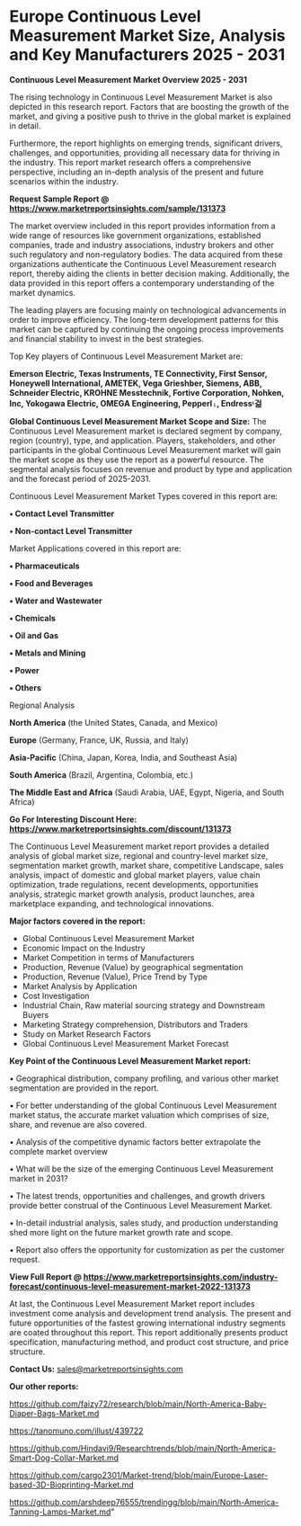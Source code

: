 # Europe Continuous Level Measurement Market Size, Analysis and Key Manufacturers 2025 - 2031

<Strong> Continuous Level Measurement Market Overview 2025 - 2031</strong>

The rising technology in Continuous Level Measurement Market is also depicted in this research report. Factors that are boosting the growth of the market, and giving a positive push to thrive in the global market is explained in detail.

Furthermore, the report highlights on emerging trends, significant drivers, challenges, and opportunities, providing all necessary data for thriving in the industry. This report market research offers a comprehensive perspective, including an in-depth analysis of the present and future scenarios within the industry.

<strong>Request Sample Report @ <a href=https://www.marketreportsinsights.com/sample/131373>https://www.marketreportsinsights.com/sample/131373</a></strong>

The market overview included in this report provides information from a wide range of resources like government organizations, established companies, trade and industry associations, industry brokers and other such regulatory and non-regulatory bodies. The data acquired from these organizations authenticate the Continuous Level Measurement research report, thereby aiding the clients in better decision making. Additionally, the data provided in this report offers a contemporary understanding of the market dynamics.

The leading players are focusing mainly on technological advancements in order to improve efficiency. The long-term development patterns for this market can be captured by continuing the ongoing process improvements and financial stability to invest in the best strategies.

Top Key players of Continuous Level Measurement Market are:

<strong>Emerson Electric, Texas Instruments, TE Connectivity, First Sensor, Honeywell International, AMETEK, Vega Grieshber, Siemens, ABB, Schneider Electric, KROHNE Messtechnik, Fortive Corporation, Nohken, Inc, Yokogawa Electric, OMEGA Engineering, Pepperlᛧ, Endressᶫ걺</strong>

<strong><b>Global Continuous Level Measurement Market Scope and Size:</b></strong>
The Continuous Level Measurement market is declared segment by company, region (country), type, and application. Players, stakeholders, and other participants in the global Continuous Level Measurement market will gain the market scope as they use the report as a powerful resource. The segmental analysis focuses on revenue and product by type and application and the forecast period of 2025-2031.

Continuous Level Measurement Market Types covered in this report are:

<strong>• Contact Level Transmitter

• Non-contact Level Transmitter</strong>

Market Applications covered in this report are:

<strong>• Pharmaceuticals

• Food and Beverages

• Water and Wastewater

• Chemicals

• Oil and Gas

• Metals and Mining

• Power

• Others</strong> 

Regional Analysis

<strong>North America</strong> (the United States, Canada, and Mexico)

<strong>Europe</strong> (Germany, France, UK, Russia, and Italy)

<strong>Asia-Pacific</strong> (China, Japan, Korea, India, and Southeast Asia)

<strong>South America</strong> (Brazil, Argentina, Colombia, etc.)

<strong>The Middle East and Africa</strong> (Saudi Arabia, UAE, Egypt, Nigeria, and South Africa)

<strong>Go For Interesting Discount Here: <a href=https://www.marketreportsinsights.com/discount/131373>https://www.marketreportsinsights.com/discount/131373</a></strong>

The Continuous Level Measurement market report provides a detailed analysis of global market size, regional and country-level market size, segmentation market growth, market share, competitive Landscape, sales analysis, impact of domestic and global market players, value chain optimization, trade regulations, recent developments, opportunities analysis, strategic market growth analysis, product launches, area marketplace expanding, and technological innovations.

<strong><b>Major factors covered in the report:</b></strong>
<ul>
  <li>Global Continuous Level Measurement Market </li>
  <li>Economic Impact on the Industry</li>
  <li>Market Competition in terms of Manufacturers</li>
  <li>Production, Revenue (Value) by geographical segmentation</li>
  <li>Production, Revenue (Value), Price Trend by Type</li>
  <li>Market Analysis by Application</li>
  <li>Cost Investigation</li>
  <li>Industrial Chain, Raw material sourcing strategy and Downstream Buyers</li>
  <li>Marketing Strategy comprehension, Distributors and Traders</li>
  <li>Study on Market Research Factors</li>
  <li>Global Continuous Level Measurement Market Forecast</li>
</ul>

<strong><b>Key Point of the Continuous Level Measurement Market report:</b></strong>

• Geographical distribution, company profiling, and various other market segmentation are provided in the report.

• For better understanding of the global Continuous Level Measurement market status, the accurate market valuation which comprises of size, share, and revenue are also covered.

• Analysis of the competitive dynamic factors better extrapolate the complete market overview

• What will be the size of the emerging Continuous Level Measurement market in 2031?

• The latest trends, opportunities and challenges, and growth drivers provide better construal of the Continuous Level Measurement Market.

• In-detail industrial analysis, sales study, and production understanding shed more light on the future market growth rate and scope.

• Report also offers the opportunity for customization as per the customer request.

<strong><b>View Full Report @ <a href=https://www.marketreportsinsights.com/industry-forecast/continuous-level-measurement-market-2022-131373>https://www.marketreportsinsights.com/industry-forecast/continuous-level-measurement-market-2022-131373</a></b></strong>


At last, the Continuous Level Measurement Market report includes investment come analysis and development trend analysis. The present and future opportunities of the fastest growing international industry segments are coated throughout this report. This report additionally presents product specification, manufacturing method, and product cost structure, and price structure.

<strong>Contact Us:</strong>
sales@marketreportsinsights.com

<strong>Our other reports:</strong>

<a href=https://github.com/faizy72/research/blob/main/North-America-Baby-Diaper-Bags-Market.md>https://github.com/faizy72/research/blob/main/North-America-Baby-Diaper-Bags-Market.md</a>

<a href=https://tanomuno.com/illust/439722>https://tanomuno.com/illust/439722</a>

<a href=https://github.com/Hindavi9/Researchtrends/blob/main/North-America-Smart-Dog-Collar-Market.md>https://github.com/Hindavi9/Researchtrends/blob/main/North-America-Smart-Dog-Collar-Market.md</a>

<a href=https://github.com/cargo2301/Market-trend/blob/main/Europe-Laser-based-3D-Bioprinting-Market.md>https://github.com/cargo2301/Market-trend/blob/main/Europe-Laser-based-3D-Bioprinting-Market.md</a>

<a href=https://github.com/arshdeep76555/trendingg/blob/main/North-America-Tanning-Lamps-Market.md>https://github.com/arshdeep76555/trendingg/blob/main/North-America-Tanning-Lamps-Market.md</a>"

